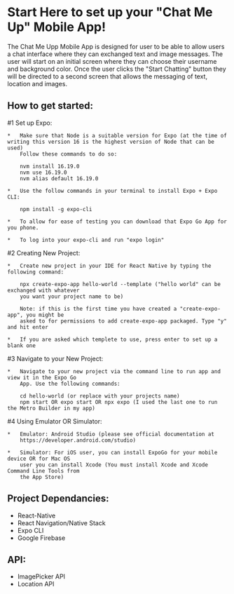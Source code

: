 # Start Here to set up your "Chat Me Up" Mobile App!

The Chat Me Upp Mobile App is designed for user to be able to allow users a chat interface where they can exchanged text and image messages. The user will start on an initial screen where they can choose their username and background color. Once the user clicks the "Start Chatting" button they will be directed to a second screen that allows the messaging of text, location and images. 


## How to get started:

#1 Set up Expo:

    *   Make sure that Node is a suitable version for Expo (at the time of writing this version 16 is the highest version of Node that can be used)
        Follow these commands to do so:

        nvm install 16.19.0
        nvm use 16.19.0
        nvm alias default 16.19.0

    *   Use the follow commands in your terminal to install Expo + Expo CLI:

        npm install -g expo-cli

    *   To allow for ease of testing you can download that Expo Go App for you phone. 

    *   To log into your expo-cli and run "expo login"

#2 Creating New Project:

    *   Create new project in your IDE for React Native by typing the following command:
        
        npx create-expo-app hello-world --template ("hello world" can be exchanged with whatever
        you want your project name to be)

        Note: if this is the first time you have created a "create-expo-app", you might be 
        asked to for permissions to add create-expo-app packaged. Type "y" and hit enter

    *   If you are asked which templete to use, press enter to set up a blank one

#3 Navigate to your New Project:

    *   Navigate to your new project via the command line to run app and view it in the Expo Go 
        App. Use the following commands:

        cd hello-world (or replace with your projects name)
        npm start OR expo start OR npx expo (I used the last one to run the Metro Builder in my app)

#4 Using Emulator OR Simulator:

    *   Emulator: Android Studio (please see official documentation at 
        https://developer.android.com/studio)

    *   Simulator: For iOS user, you can install ExpoGo for your mobile device OR for Mac OS 
        user you can install Xcode (You must install Xcode and Xcode Command Line Tools from
        the App Store)
        
    

## Project Dependancies:
*   React-Native
*   React Navigation/Native Stack
*   Expo CLI
*   Google Firebase

## API:
*   ImagePicker API
*   Location API
